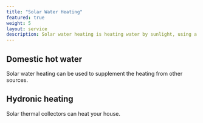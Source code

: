 ```yaml
---
title: "Solar Water Heating"
featured: true
weight: 5
layout: service
description: Solar water heating is heating water by sunlight, using a solar thermal collector. A variety of configurations are available at varying cost depending on size and application.
---
```



## Domestic hot water

Solar water heating can be used to supplement the heating from other sources.

## Hydronic heating

Solar thermal collectors can heat your house.
